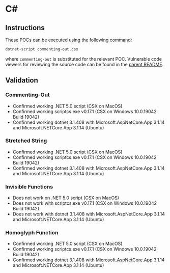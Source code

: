 # C#

## Instructions

These POCs can be executed using the following command:
```sh
dotnet-script commenting-out.csx
```
where `commenting-out` is substituted for the relevant POC. Vulnerable code viewers for reviewing the source code can be found in the [parent README](https://github.com/nickboucher/trojan-source#code-viewers).

## Validation

### Commenting-Out

- Confirmed working .NET 5.0 script (CSX on MacOS)
- Confirmed working scriptcs.exe v0.17.1 (CSX on Windows 10.0.19042 Build 19042)
- Confirmed working dotnet 3.1.408 with Microsoft.AspNetCore.App 3.1.14 and Microsoft.NETCore.App 3.1.14 (Ubuntu)

### Stretched String

- Confirmed working .NET 5.0 script (CSX on MacOS)
- Confirmed working scriptcs.exe v0.17.1 (CSX on Windows 10.0.19042 Build 19042)
- Confirmed working dotnet 3.1.408 with Microsoft.AspNetCore.App 3.1.14 and Microsoft.NETCore.App 3.1.14 (Ubuntu)

### Invisible Functions

- Does not work on .NET 5.0 script (CSX on MacOS)
- Does not work with scriptcs.exe v0.17.1 (CSX on Windows 10.0.19042 Build 19042)
- Does not work with dotnet 3.1.408 with Microsoft.AspNetCore.App 3.1.14 and Microsoft.NETCore.App 3.1.14 (Ubuntu)

### Homoglyph Function

- Confirmed working .NET 5.0 script (CSX on MacOS)
- Confirmed working scriptcs.exe v0.17.1 (CSX on Windows 10.0.19042 Build 19042)
- Confirmed working dotnet 3.1.408 with Microsoft.AspNetCore.App 3.1.14 and Microsoft.NETCore.App 3.1.14 (Ubuntu)